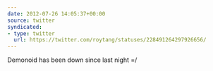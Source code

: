 ```yaml
---
date: 2012-07-26 14:05:37+00:00
source: twitter
syndicated:
- type: twitter
  url: https://twitter.com/roytang/statuses/228491264297926656/
---
```


Demonoid has been down since last night =/